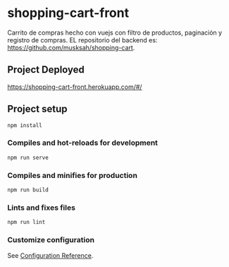 # shopping-cart-front

Carrito de compras hecho con vuejs con filtro de productos, paginación y registro de compras. EL repositorio del backend es: https://github.com/musksah/shopping-cart.

## Project Deployed

https://shopping-cart-front.herokuapp.com/#/

## Project setup

```
npm install
```

### Compiles and hot-reloads for development
```
npm run serve
```

### Compiles and minifies for production
```
npm run build
```

### Lints and fixes files
```
npm run lint
```

### Customize configuration
See [Configuration Reference](https://cli.vuejs.org/config/).
